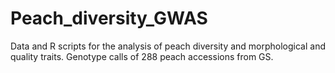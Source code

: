 # Peach_diversity_GWAS


Data and R scripts for the analysis of peach diversity and morphological and quality traits.
Genotype calls of 288 peach accessions from GS.
